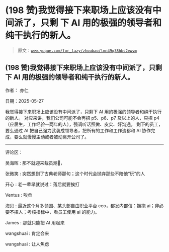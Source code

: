 # (198 赞)我觉得接下来职场上应该没有中间派了，只剩 下 AI 用的极强的领导者和纯干执行的新人。

> 原文：[`www.yuque.com/for_lazy/zhoubao/lmn49q38hbs2ewvm`](https://www.yuque.com/for_lazy/zhoubao/lmn49q38hbs2ewvm)

## (198 赞)我觉得接下来职场上应该没有中间派了，只剩 下 AI 用的极强的领导者和纯干执行的新人。

作者： 亦仁

日期：2025-05-27

我觉得接下来职场上应该没有中间派了，只剩下 AI 用的极强的领导者和纯干执行的新人。 对应来讲，我们公司可能不会再招 p5、p6、p7 及以上的人，只招
p4（应届生，工作经验一两年的人），强调听话照做、皮实、好沟通。 剩下的员工，要么通过 AI 把自己强力武装成领导者，把所有的工作和工作流都和 AI
协作完成，要么就慢慢主动或者被动离开公司了。

* * *

评论区：

吴海晖 : 那不就迎来裁员潮🙊，

张微笑 : 突然想到了古典老师那句；这个时代会抛弃那些不陪他“玩”的人

开心 : 老一辈早就说过：落后就要挨打

Ventus : 唉😔

海贝 : 最近这个月多领国、某头部自由职业平台 ceo，都发内部信：拥抱 ai；非必要不招人；考核指标中，看员工使用 ai 的能力。

James : 那就只能把 AI 用起来

wangshuai : 肯定会来

wangshuai : 让人焦虑